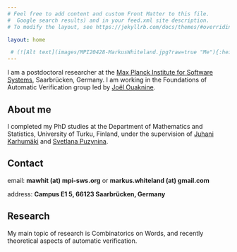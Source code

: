 ```yaml
---
# Feel free to add content and custom Front Matter to this file.
#  Google search results) and in your feed.xml site description.
# To modify the layout, see https://jekyllrb.com/docs/themes/#overriding-theme-defaults

layout: home

 # (![Alt text](images/MPI20428-MarkusWhiteland.jpg?raw=true "Me"){:height="50%" width="50%"})
---
```


I am a postdoctoral researcher at the [Max Planck Institute for Software Systems](https://www.mpi-sws.org), Saarbrücken, Germany. I am working in the Foundations of Automatic Verification group led by [Joël Ouaknine](https://people.mpi-sws.org/~joel/).

## About me
I completed my PhD studies at the Department of Mathematics and Statistics, University of Turku, Finland, under the supervision of [Juhani Karhumäki](https://www.math.utu.fi/en/home/karhumak/) and [Svetlana Puzynina](http://math.nsc.ru/~puzynina/).

## Contact
email: **mawhit (at) mpi-sws.org** or **markus.whiteland (at) gmail.com**

address: **Campus E1 5, 66123 Saarbrücken, Germany**

## Research
My main topic of research is Combinatorics on Words, and recently theoretical aspects of automatic verification.




